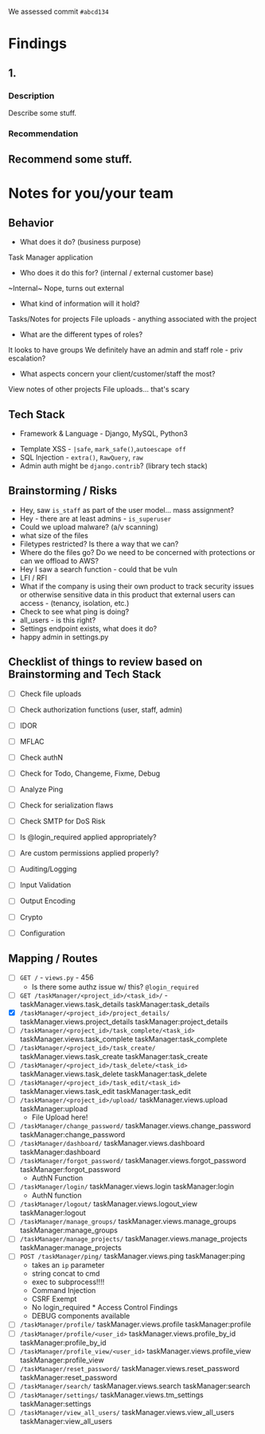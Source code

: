 We assessed commit `#abcd134`

# Findings

## 1.

### Description

Describe some stuff.

### Recommendation

Recommend some stuff.
---

# Notes for you/your team

## Behavior

* What does it do? (business purpose)

Task Manager application

* Who does it do this for? (internal / external customer base)

~Internal~ Nope, turns out external

* What kind of information will it hold?

Tasks/Notes for projects
File uploads - anything associated with the project

* What are the different types of roles?

It looks to have groups
We definitely have an admin and staff role - priv escalation?

* What aspects concern your client/customer/staff the most?

View notes of other projects
File uploads... that's scary

## Tech Stack

* Framework & Language - Django, MySQL, Python3

- Template XSS - `|safe`, `mark_safe()`,`autoescape off`
- SQL Injection - `extra()`, `RawQuery`, `raw`
- Admin auth might be `django.contrib`? (library tech stack)


## Brainstorming / Risks

  * Hey, saw `is_staff` as part of the user model... mass assignment?
  * Hey - there are at least admins - `is_superuser`
  * Could we upload malware? (a/v scanning)
  * what size of the files
  * Filetypes restricted? Is there a way that we can?
  * Where do the files go? Do we need to be concerned with protections or can we offload to AWS?
  * Hey I saw a search function - could that be vuln
  * LFI / RFI
  * What if the company is using their own product to track security issues or otherwise sensitive data in this product that external users can access - (tenancy, isolation, etc.)
  * Check to see what ping is doing?
  * all_users - is this right?
  * Settings endpoint exists, what does it do?
  * happy admin in settings.py


## Checklist of things to review based on Brainstorming and Tech Stack

- [ ] Check file uploads
- [ ] Check authorization functions (user, staff, admin)
- [ ] IDOR
- [ ] MFLAC
- [ ] Check authN
- [ ] Check for Todo, Changeme, Fixme, Debug
- [ ] Analyze Ping
- [ ] Check for serialization flaws
- [ ] Check SMTP for DoS Risk
- [ ] Is @login_required applied appropriately?
- [ ] Are custom permissions applied properly?
- [ ] Auditing/Logging
- [ ] Input Validation
- [ ] Output Encoding
- [ ] Crypto
- [ ] Configuration


## Mapping / Routes

- [ ] `GET /` - `views.py` - 456
  * Is there some authz issue w/ this? `@login_required`
- [ ] `GET /taskManager/<project_id>/<task_id>/` - 	taskManager.views.task_details	taskManager:task_details
- [x] `/taskManager/<project_id>/project_details/`	taskManager.views.project_details	taskManager:project_details
- [ ] `/taskManager/<project_id>/task_complete/<task_id>`	taskManager.views.task_complete	taskManager:task_complete
- [ ] `/taskManager/<project_id>/task_create/`	taskManager.views.task_create	taskManager:task_create
- [ ] `/taskManager/<project_id>/task_delete/<task_id>`	taskManager.views.task_delete	taskManager:task_delete
- [ ] `/taskManager/<project_id>/task_edit/<task_id>`	taskManager.views.task_edit	taskManager:task_edit
- [ ] `/taskManager/<project_id>/upload/`	taskManager.views.upload	taskManager:upload
  * File Upload here!
- [ ] `/taskManager/change_password/`	taskManager.views.change_password	taskManager:change_password
- [ ] `/taskManager/dashboard/`	taskManager.views.dashboard	taskManager:dashboard
- [ ] `/taskManager/forgot_password/`	taskManager.views.forgot_password	taskManager:forgot_password
  * AuthN Function
- [ ] `/taskManager/login/`	taskManager.views.login	taskManager:login
  * AuthN function
- [ ] `/taskManager/logout/`	taskManager.views.logout_view	taskManager:logout
- [ ] `/taskManager/manage_groups/`	taskManager.views.manage_groups	taskManager:manage_groups
- [ ] `/taskManager/manage_projects/`	taskManager.views.manage_projects	taskManager:manage_projects
- [ ] `POST /taskManager/ping/`	taskManager.views.ping	taskManager:ping
  * takes an `ip` parameter
  * string concat to cmd
  * exec to subprocess!!!!
  * Command Injection
  * CSRF Exempt
  * No login_required * Access Control Findings
  * DEBUG components available
- [ ] `/taskManager/profile/`	taskManager.views.profile	taskManager:profile
- [ ] `/taskManager/profile/<user_id>`	taskManager.views.profile_by_id	taskManager:profile_by_id
- [ ] `/taskManager/profile_view/<user_id>`	taskManager.views.profile_view	taskManager:profile_view
- [ ] `/taskManager/reset_password/`	taskManager.views.reset_password	taskManager:reset_password
- [ ] `/taskManager/search/`	taskManager.views.search	taskManager:search
- [ ] `/taskManager/settings/`	taskManager.views.tm_settings	taskManager:settings
- [ ] `/taskManager/view_all_users/`	taskManager.views.view_all_users	taskManager:view_all_users
